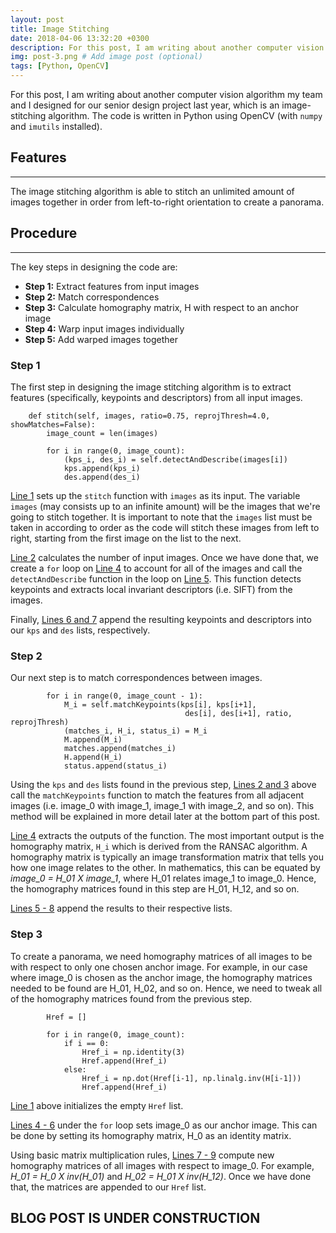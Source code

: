 ```yaml
---
layout: post
title: Image Stitching
date: 2018-04-06 13:32:20 +0300
description: For this post, I am writing about another computer vision algorithm my team and I designed for our senior design project last year, which is an image-stitching algorithm.
img: post-3.png # Add image post (optional)
tags: [Python, OpenCV]
---
```

For this post, I am writing about another computer vision algorithm my team and I designed for our senior design project last year, which is an image-stitching algorithm. The code is written in Python using OpenCV (with `numpy` and `imutils` installed).

## Features
-----
The image stitching algorithm is able to stitch an unlimited amount of images together in order from left-to-right orientation to create a panorama.

## Procedure
-----
The key steps in designing the code are:
* **Step 1:** Extract features from input images
* **Step 2:** Match correspondences
* **Step 3:** Calculate homography matrix, H with respect to an anchor image
* **Step 4:** Warp input images individually
* **Step 5:** Add warped images together

### **Step 1**
The first step in designing the image stitching algorithm is to extract features (specifically, keypoints and descriptors) from all input images.

```Shell
    def stitch(self, images, ratio=0.75, reprojThresh=4.0, showMatches=False):  
        image_count = len(images)

        for i in range(0, image_count):
            (kps_i, des_i) = self.detectAndDescribe(images[i]) 
            kps.append(kps_i) 
            des.append(des_i)
```

<u>Line 1</u> sets up the `stitch` function with `images` as its input. The variable `images` (may consists up to an infinite amount) will be the images that we're going to stitch together. It is important to note that the `images` list must be taken in according to order as the code will stitch these images from left to right, starting from the first image on the list to the next.

<u>Line 2</u> calculates the number of input images. Once we have done that, we create a `for` loop on <u>Line 4</u> to account for all of the images and call the `detectAndDescribe` function in the loop on <u>Line 5</u>. This function detects keypoints and extracts local invariant descriptors (i.e. SIFT) from the images.

Finally, <u>Lines 6 and 7</u> append the resulting keypoints and descriptors into our `kps` and `des` lists, respectively.

### **Step 2**

Our next step is to match correspondences between images. 

```Shell
        for i in range(0, image_count - 1):
            M_i = self.matchKeypoints(kps[i], kps[i+1],
                                       des[i], des[i+1], ratio, reprojThresh)
            (matches_i, H_i, status_i) = M_i
            M.append(M_i)
            matches.append(matches_i)
            H.append(H_i)
            status.append(status_i)
```

Using the `kps` and `des` lists found in the previous step, <u>Lines 2 and 3</u> above call the `matchKeypoints` function to match the features from all adjacent images (i.e. image_0 with image_1, image_1 with image_2, and so on). This method will be explained in more detail later at the bottom part of this post. 

<u>Line 4</u> extracts the outputs of the function. The most important output is the homography matrix, `H_i` which is derived from the RANSAC algorithm. A homography matrix is typically an image transformation matrix that tells you how one image relates to the other. In mathematics, this can be equated by *image_0 = H_01 X image_1*, where H_01 relates image_1 to image_0. Hence, the homography matrices found in this step are H_01, H_12, and so on.

<u>Lines 5 - 8</u> append the results to their respective lists. 

### **Step 3**

To create a panorama, we need homography matrices of all images to be with respect to only one chosen anchor image. For example, in our case where image_0 is chosen as the anchor image, the homography matrices needed to be found are H_01, H_02, and so on. Hence, we need to tweak all of the homography matrices found from the previous step.

```Shell
        Href = []

        for i in range(0, image_count):
            if i == 0:
                Href_i = np.identity(3)
                Href.append(Href_i)
            else:
                Href_i = np.dot(Href[i-1], np.linalg.inv(H[i-1]))
                Href.append(Href_i)
```

<u>Line 1</u> above initializes the empty `Href` list. 

<u>Lines 4 - 6</u> under the `for` loop sets image_0 as our anchor image. This can be done by setting its homography matrix, H_0 as an identity matrix. 

Using basic matrix multiplication rules, <u>Lines 7 - 9</u> compute new homography matrices of all images with respect to image_0. For example, *H_01 = H_0 X inv(H_01)* and *H_02 = H_01 X inv(H_12)*. Once we have done that, the matrices are appended to our `Href` list.


## BLOG POST IS UNDER CONSTRUCTION
